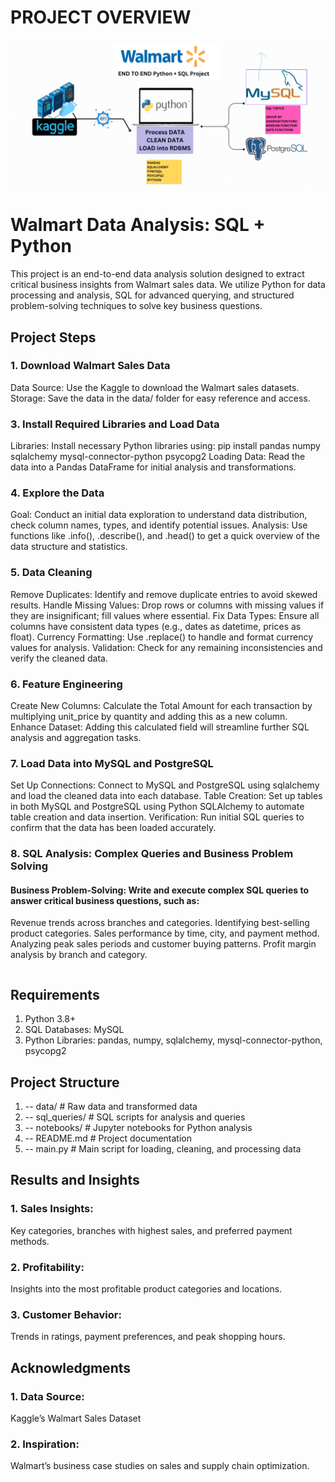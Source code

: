 # PROJECT OVERVIEW
![Alt Text](walmart_project-piplelines.png)


# Walmart Data Analysis: SQL + Python
This project is an end-to-end data analysis solution designed to extract critical business insights from Walmart sales data. We utilize Python for data processing and analysis, SQL for advanced querying, and structured problem-solving techniques to solve key business questions. 
## Project Steps
### 1. Download Walmart Sales Data
Data Source: Use the Kaggle to download the Walmart sales datasets.
Storage: Save the data in the data/ folder for easy reference and access.

### 3. Install Required Libraries and Load Data
Libraries: Install necessary Python libraries using:
pip install pandas numpy sqlalchemy mysql-connector-python psycopg2
Loading Data: Read the data into a Pandas DataFrame for initial analysis and transformations.

### 4. Explore the Data
Goal: Conduct an initial data exploration to understand data distribution, check column names, types, and identify potential issues.
Analysis: Use functions like .info(), .describe(), and .head() to get a quick overview of the data structure and statistics.

### 5. Data Cleaning
Remove Duplicates: Identify and remove duplicate entries to avoid skewed results.
Handle Missing Values: Drop rows or columns with missing values if they are insignificant; fill values where essential.
Fix Data Types: Ensure all columns have consistent data types (e.g., dates as datetime, prices as float).
Currency Formatting: Use .replace() to handle and format currency values for analysis.
Validation: Check for any remaining inconsistencies and verify the cleaned data.

### 6. Feature Engineering
Create New Columns: Calculate the Total Amount for each transaction by multiplying unit_price by quantity and adding this as a new column.
Enhance Dataset: Adding this calculated field will streamline further SQL analysis and aggregation tasks.

### 7. Load Data into MySQL and PostgreSQL
Set Up Connections: Connect to MySQL and PostgreSQL using sqlalchemy and load the cleaned data into each database.
Table Creation: Set up tables in both MySQL and PostgreSQL using Python SQLAlchemy to automate table creation and data insertion.
Verification: Run initial SQL queries to confirm that the data has been loaded accurately.

### 8. SQL Analysis: Complex Queries and Business Problem Solving
#### Business Problem-Solving: Write and execute complex SQL queries to answer critical business questions, such as:
Revenue trends across branches and categories.
Identifying best-selling product categories.
Sales performance by time, city, and payment method.
Analyzing peak sales periods and customer buying patterns.
Profit margin analysis by branch and category.
```

```
## Requirements
1. Python 3.8+
2. SQL Databases: MySQL
3. Python Libraries: pandas, numpy, sqlalchemy, mysql-connector-python, psycopg2

## Project Structure
 1. -- data/                     # Raw data and transformed data
 2. -- sql_queries/              # SQL scripts for analysis and queries
 3. -- notebooks/                # Jupyter notebooks for Python analysis
 4. -- README.md                 # Project documentation
 5. -- main.py                   # Main script for loading, cleaning, and processing data

## Results and Insights
### 1. Sales Insights: 
Key categories, branches with highest sales, and preferred payment methods.
### 2. Profitability: 
Insights into the most profitable product categories and locations.
### 3. Customer Behavior: 
Trends in ratings, payment preferences, and peak shopping hours.

## Acknowledgments
### 1. Data Source:
Kaggle’s Walmart Sales Dataset
### 2. Inspiration:
Walmart’s business case studies on sales and supply chain optimization.


